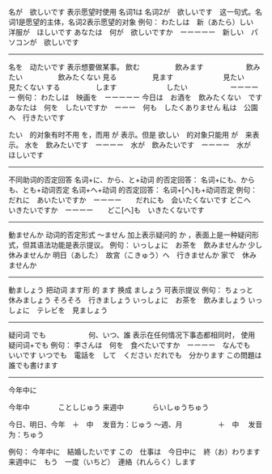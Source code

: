 名が　欲しいです
表示愿望时使用 名词1は 名词2が　欲しいです　这一句式。名词1是愿望的主体，名词2表示愿望的对象
例句：
わたしは　新（あたら）しい　洋服が　ほしいです
あなたは　何が　欲しいですか　ーーーーー　新しい　パソコンが　欲しいです

-------

名を　动たいです
表示想要做某事。
飲む　　　　　飲みます　　　　　　飲みたい　　　　　飲みたくない
見る　　　　　見ます　　　　　　　見たい　　　　　　見たくない
する　　　　　します　　　　　　　したい　　　　　　ーーーーー
例句：
わたしは　映画を　ーーーーー
今日は　お酒を　飲みたくない　です
あなたは　何を　したいですか　ーーー　何も　したくありません
私は　公園へ　行きたいです

たい　的对象有时不用 を，而用 が 表示。但是 欲しい　的对象只能用 が　来表示。
水を　飲みたいです　ーーーー　水が　飲みたいです　ーーーー　水が　ほしいです

------
不同助词的否定回答
名词+に、から、と+动词    的否定回答： 名词+にも、からも、とも+动词否定
名词+へ+动词             的否定回答： 名词+[へ]も+动词否定
例句：
だれに　あいたいですか　ーーーー　　だれにも　会いたくないです
どこへ　いきたいですか　ーーーー　　どこ[へ]も　いきたくないです

------
動ませんか
动词的否定形式 ～ません 加上表示疑问的 か ，表面上是一种疑问形式，但其语法功能是表示提议。
例句：
いっしょに　お茶を　飲みませんか
少し　休みませんか
明日（あした）　故宮（こきゅう）へ　行きませんか
家で　休みませんか

------
動ましょう
把动词 ます形 的 ます 换成 ましょう 可表示提议
例句：
ちょっと　休みましょう
そろそろ　行きましょう
いっしょに　お茶を　飲みましょう
いっしょに　テレビを　見ましょう

-----
疑问词 でも　　　　　　何、いつ、誰
表示在任何情况下事态都相同时， 使用 疑问词+でも
例句：
李さんは　何を　食べたいですか　ーーーー　なんでも　いいです
いつでも　電話を　して　ください
だれでも　分かります
この問題は　誰でも書けます

------

今年中に

今年中　　　　ことしじゅう
来週中　　　　らいしゅうちゅう

今日、明日、今年　＋　中 　发音为：じゅう
～週、月　　　　　＋　中　 发音为：ちゅう

例句：
今年中に　結婚したいです
この　仕事は　今日中に　終（お）わります
来週中に　もう　一度（いちど）　連絡（れんらく）します

